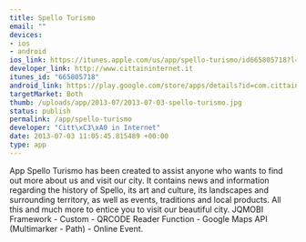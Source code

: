 ```yaml
--- 
title: Spello Turismo
email: ""
devices: 
- ios
- android
ios_link: https://itunes.apple.com/us/app/spello-turismo/id665805718?l=it&ls=1%26mt=8
developer_link: http://www.cittaininternet.it
itunes_id: "665805718"
android_link: https://play.google.com/store/apps/details?id=com.cittaininternet.spelloturismo
targetMarket: Both
thumb: /uploads/app/2013-07/2013-07-03-spello-turismo.jpg
status: publish
permalink: /app/spello-turismo
developer: "Citt\xC3\xA0 in Internet"
date: 2013-07-03 11:05:45.815489 +00:00
type: app
---
```


App Spello Turismo has been created to assist anyone who wants to find out more about us and visit our city. 
It contains news and information regarding the history of Spello, its art and culture, its landscapes and surrounding territory, as well as events, traditions and local products. All this and much more to entice you to visit our beautiful city.
JQMOBI Framework - Custom - QRCODE Reader Function - Google Maps API (Multimarker - Path) - Online Event.
